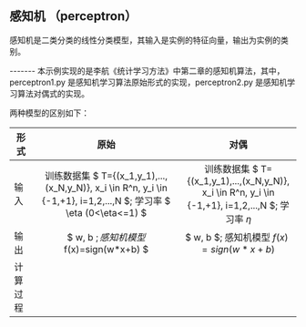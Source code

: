 ## 感知机 （perceptron）

感知机是二类分类的线性分类模型，其输入是实例的特征向量，输出为实例的类别。

------- 本示例实现的是李航《统计学习方法》中第二章的感知机算法，其中，perceptron1.py 是感知机学习算法原始形式的实现，perceptron2.py 是感知机学习算法对偶式的实现。

两种模型的区别如下：

形式 | 原始 | 对偶
----|:---:|:---:
输入|训练数据集 $ T={(x_1,y_1),...,(x_N,y_N)}, x_i \in R^n, y_i \in {-1,+1}, i=1,2,...,N $; 学习率 $ \eta (0<\eta<=1) $ |训练数据集 $ T={(x_1,y_1),...,(x_N,y_N)}, x_i \in R^n, y_i \in {-1,+1}, i=1,2,...,N $; 学习率 $\eta$
输出|$ w, b $; 感知机模型$ f(x)=sign(w*x+b) $ | $ w, b $; 感知机模型 $f(x)=sign(w*x+b)$
计算过程||
